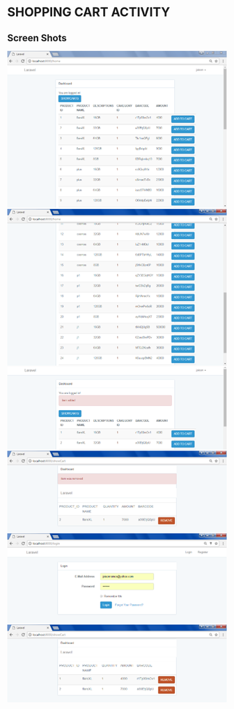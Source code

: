 # SHOPPING CART ACTIVITY

## Screen Shots

![](https://github.com/jaison99/Shopping_Cart/blob/master/screenshots/1.PNG)
![](https://github.com/jaison99/Shopping_Cart/blob/master/screenshots/2.PNG)
![](https://github.com/jaison99/Shopping_Cart/blob/master/screenshots/3.PNG)
![](https://github.com/jaison99/Shopping_Cart/blob/master/screenshots/4.PNG)
![](https://github.com/jaison99/Shopping_Cart/blob/master/screenshots/5.PNG)
![](https://github.com/jaison99/Shopping_Cart/blob/master/screenshots/6.PNG)
